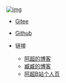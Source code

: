 <!-- _navbar.md -->

[![img](https://waibi.oss-cn-chengdu.aliyuncs.com/picGo/logo.png ':class=left-img  :alt=Stream-Query')](https://vampireachao.gitee.io/stream-query-docs/)

* [Gitee](https://gitee.com/VampireAchao/stream-query)
* [Github](https://github.com/VampireAchao/stream-query)

* 链接
    * [阿超的博客](https://vampireachao.gitee.io/)
    * [臧臧的博客](https://zverify.cn/)
    * [阿超B站个人页](https://space.bilibili.com/34830549)
    
